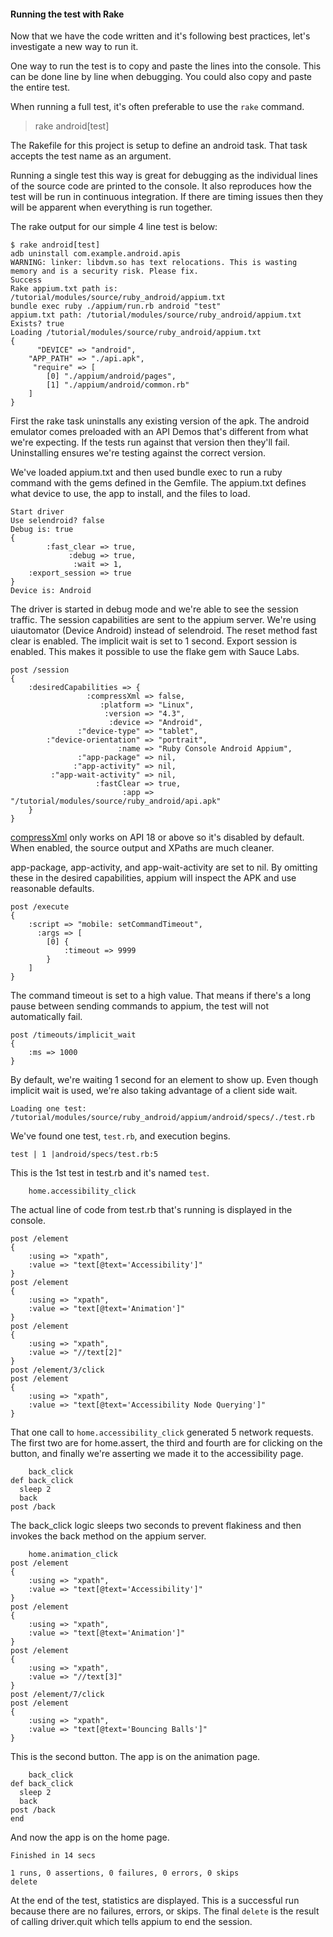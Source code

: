 #### Running the test with Rake

Now that we have the code written and it's following best practices,
let's investigate a new way to run it.

One way to run the test is to copy and paste the lines into the console.
This can be done line by line when debugging. You could also copy and paste
the entire test.

When running a full test, it's often preferable to use the `rake` command.

> rake android[test]

The Rakefile for this project is setup to define an android task. That task
accepts the test name as an argument.

Running a single test this way is great for debugging as the individual lines
of the source code are printed to the console. It also reproduces how the
test will be run in continuous integration. If there are timing issues then
they will be apparent when everything is run together.

The rake output for our simple 4 line test is below:

```
$ rake android[test]
adb uninstall com.example.android.apis
WARNING: linker: libdvm.so has text relocations. This is wasting memory and is a security risk. Please fix.
Success
Rake appium.txt path is: /tutorial/modules/source/ruby_android/appium.txt
bundle exec ruby ./appium/run.rb android "test"
appium.txt path: /tutorial/modules/source/ruby_android/appium.txt
Exists? true
Loading /tutorial/modules/source/ruby_android/appium.txt
{
      "DEVICE" => "android",
    "APP_PATH" => "./api.apk",
     "require" => [
        [0] "./appium/android/pages",
        [1] "./appium/android/common.rb"
    ]
}
```

First the rake task uninstalls any existing version of the apk. The android 
emulator comes preloaded with an API Demos that's different from what we're 
expecting. If the tests run against that version then they'll fail. 
Uninstalling ensures we're testing against the correct version.

We've loaded appium.txt and then used bundle exec to run a ruby command with
the gems defined in the Gemfile. The appium.txt defines what device to use,
the app to install, and the files to load.

```
Start driver
Use selendroid? false
Debug is: true
{
        :fast_clear => true,
             :debug => true,
              :wait => 1,
    :export_session => true
}
Device is: Android
```

The driver is started in debug mode and we're able to see the session traffic.
The session capabilities are sent to the appium server. We're using
uiautomator (Device Android) instead of selendroid. The reset method fast
clear is enabled. The implicit wait is set to 1 second. Export session is
enabled. This makes it possible to use the flake gem with Sauce Labs.

```
post /session
{
    :desiredCapabilities => {
                 :compressXml => false,
                    :platform => "Linux",
                     :version => "4.3",
                      :device => "Android",
               :"device-type" => "tablet",
        :"device-orientation" => "portrait",
                        :name => "Ruby Console Android Appium",
               :"app-package" => nil,
              :"app-activity" => nil,
         :"app-wait-activity" => nil,
                   :fastClear => true,
                         :app => "/tutorial/modules/source/ruby_android/api.apk"
    }
}
```

[compressXml](http://developer.android.com/tools/help/uiautomator/UiDevice.html#setCompressedLayoutHeirarchy(boolean))
only works on API 18 or above so it's disabled by default. When enabled,
the source output and XPaths are much cleaner.

app-package, app-activity, and app-wait-activity are set to nil. By omitting
these in the desired capabilities, appium will inspect the APK and use
reasonable defaults.

```
post /execute
{
    :script => "mobile: setCommandTimeout",
      :args => [
        [0] {
            :timeout => 9999
        }
    ]
}
```

The command timeout is set to a high value. That means if there's a long
pause between sending commands to appium, the test will not automatically fail.

```
post /timeouts/implicit_wait
{
    :ms => 1000
}
```

By default, we're waiting 1 second for an element to show up. Even though
implicit wait is used, we're also taking advantage of a client side wait.

```
Loading one test: /tutorial/modules/source/ruby_android/appium/android/specs/./test.rb
```

We've found one test, `test.rb`, and execution begins.

```
test | 1 |android/specs/test.rb:5
```

This is the 1st test in test.rb and it's named `test`.

```
    home.accessibility_click
```

The actual line of code from test.rb that's running is displayed in the
console.


```
post /element
{
    :using => "xpath",
    :value => "text[@text='Accessibility']"
}
post /element
{
    :using => "xpath",
    :value => "text[@text='Animation']"
}
post /element
{
    :using => "xpath",
    :value => "//text[2]"
}
post /element/3/click
post /element
{
    :using => "xpath",
    :value => "text[@text='Accessibility Node Querying']"
}
```

That one call to `home.accessibility_click` generated 5 network requests. The
first two are for home.assert, the third and fourth are for clicking on the
button, and finally we're asserting we made it to the accessibility page.

```
    back_click
def back_click
  sleep 2
  back
post /back
```

The back_click logic sleeps two seconds to prevent flakiness and then invokes
the back method on the appium server.

```
    home.animation_click
post /element
{
    :using => "xpath",
    :value => "text[@text='Accessibility']"
}
post /element
{
    :using => "xpath",
    :value => "text[@text='Animation']"
}
post /element
{
    :using => "xpath",
    :value => "//text[3]"
}
post /element/7/click
post /element
{
    :using => "xpath",
    :value => "text[@text='Bouncing Balls']"
}
```

This is the second button. The app is on the animation page.

```
    back_click
def back_click
  sleep 2
  back
post /back
end
```

And now the app is on the home page.

```
Finished in 14 secs

1 runs, 0 assertions, 0 failures, 0 errors, 0 skips
delete 
```

At the end of the test, statistics are displayed. This is a successful run
because there are no failures, errors, or skips. The final `delete` is the
result of calling driver.quit which tells appium to end the session.